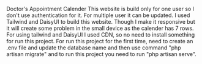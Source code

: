 Doctor's Appointment Calender
This website is build only for one user so I don't use authentication for it. For multiple user it can be updated.
I used Tailwind and DaisyUI to build this website. Though I make it responsive but it will create some problem in the small device as the calender has 7 rows. For using tailwind and DaisyUI I used CDN, so no need to install something for run this project. For run this project for the first time, need to create an .env file and update the database name and then use command "php artisan migrate" and to run this project you need to run "php artisan serve". 